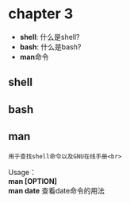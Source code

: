 # chapter 3
-  **shell**: 什么是shell?
-  **bash**: 什么是bash? 
-  **man**命令
## shell
## bash
## man
    用于查找shell命令以及GNU在线手册<br>
Usage：<br>
**man [OPTION]**<br>
**man date** 查看date命令的用法<br>
